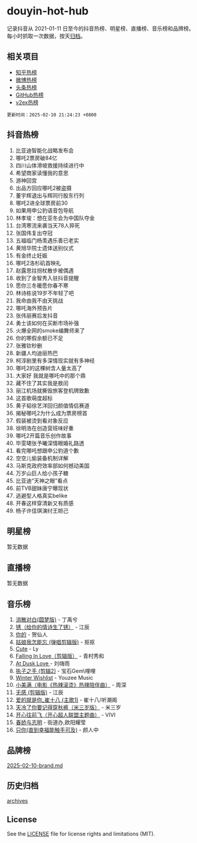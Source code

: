 # douyin-hot-hub

记录抖音从 2021-01-11 日至今的抖音热榜、明星榜、直播榜、音乐榜和品牌榜。每小时抓取一次数据，按天[归档](archives)。

## 相关项目

- [知乎热榜](https://github.com/lonnyzhang423/zhihu-hot-hub)
- [微博热榜](https://github.com/lonnyzhang423/weibo-hot-hub)
- [头条热榜](https://github.com/lonnyzhang423/toutiao-hot-hub)
- [GitHub热榜](https://github.com/lonnyzhang423/github-hot-hub)
- [v2ex热榜](https://github.com/lonnyzhang423/v2ex-hot-hub)


`更新时间：2025-02-10 21:24:23 +0800`

## 抖音热榜

1. 比亚迪智能化战略发布会
1. 哪吒2票房破84亿
1. 四川山体滑坡救援持续进行中
1. 希望商家读懂我的意思
1. 游神回宫
1. 出品方回应哪吒2被盗摄
1. 董宇辉退出与辉同行股东行列
1. 哪吒2进全球票房前30
1. 如果用申公豹语音包导航
1. 林孝埈：想在亚冬会为中国队夺金
1. 台湾寒流来袭当天78人猝死
1. 张国伟复出夺冠
1. 五福临门杨羡遇乐善已老实
1. 黄旭华院士遗体送别仪式
1. 有金终止妊娠
1. 哪吒2洛杉矶首映礼
1. 赵露思拄拐杖散步被偶遇
1. 收到了金智秀入驻抖音提醒
1. 愿你三冬暖愿你春不寒
1. 林诗栋说19岁不年轻了吧
1. 我命由我不由天挑战
1. 哪吒海外预告片
1. 张伟丽赛后发抖音
1. 勇士该如何在买断市场补强
1. 火爆全网的smoke编舞师来了
1. 你的寒假余额已不足
1. 张雅钦秒删
1. 新疆人均迪丽热巴
1. 柯淳剧里有多深情现实就有多神经
1. 哪吒2的这棵树含人量太高了
1. 大家好 我就是哪吒中的那个鼎
1. 藏不住了其实我是敖闰
1. 丽江机场就撕毁旅客登机牌致歉
1. 这首歌萌度超标
1. 黄子韬徐艺洋回归颜值情侣赛道
1. 揭秘哪吒2为什么成为票房榜首
1. 假装被烫到看对象反应
1. 徐明浩在创造营班味好重
1. 哪吒2开篇音乐创作故事
1. 毕雯珺张予曦深情眼婚礼路透
1. 看完哪吒想跟申公豹道个歉
1. 空空儿偷装备机制详解
1. 马斯克政府效率部如何撼动美国
1. 万岁山巨人给小孩子糖
1. 比亚迪“天神之眼”看点
1. 前TVB甜妹唐宁曝现状
1. 逃避型人格真实belike
1. 开春这样穿清新又有质感
1. 杨子许佳琪演纣王妲己

## 明星榜

暂无数据

## 直播榜

暂无数据

## 音乐榜

1. [消散对白(圆梦版)](https://sf5-hl-cdn-tos.douyinstatic.com/obj/tos-cn-ve-2774/og4jB5I5IizzoZVAAAzWgBMAsMDWoArfwBOiFs) - 丁禹兮
1. [锈（给你的情诗生了锈）](https://sf5-hl-cdn-tos.douyinstatic.com/obj/tos-cn-ve-2774/o8a1PBtVqIYbPEGK6e5A4egedVMdm3fCIz6bbE) - 江辰
1. [你的](https://sf5-hl-cdn-tos.douyinstatic.com/obj/tos-cn-ve-2774/oYuIeKf42jB7sEV6B2upMdpYAgfrQWj0FeRegh) - 贺仙人
1. [姑娘我怎能忘 (弹唱剪辑版)](https://sf5-hl-cdn-tos.douyinstatic.com/obj/tos-cn-ve-2774/okamwrBGEMz6illuEofAsMV4yzF5tVWbBiA5AI) - 抠抠
1. [Cute](https://sf5-hl-cdn-tos.douyinstatic.com/obj/tos-cn-ve-2774/o4IbIzHWKAAB4wsS5qMBRiiAlEBGTpQRNfFvuo) - Ly
1. [Falling In Love（剪辑版）](https://sf5-hl-cdn-tos.douyinstatic.com/obj/tos-cn-ve-2774/o8ajpA8zzgBPahbBIO8AcKGBLJezFCRd1wfP9f) - 青村秀和
1. [ At Dusk  Love ](https://sf5-hl-cdn-tos.douyinstatic.com/obj/tos-cn-ve-2774/o8CrpCf5CaYgI4ZrtQgMQAFEfuGqNnRSDQAPBc) - 刘嗨雨
1. [执子之手 (剪辑2)](https://sf5-hl-cdn-tos.douyinstatic.com/obj/tos-cn-ve-2774/oUoZLQjCc31XzqsBnBQUNgeKtYPBcgbFDwtfcu) - 宝石Gem\哩哩
1. [Winter Wishlist](https://sf3-cdn-tos.douyinstatic.com/obj/tos-cn-ve-2774/oIIgUOeamCFCVAzxN6MFRLIBlLGpUqQxeeHrLE) - Youzee Music
1. [小美满（电影《热辣滚烫》热辣陪伴曲）](https://sf5-hl-cdn-tos.douyinstatic.com/obj/tos-cn-ve-2774/o0GAn2lSgfZIDUgtevCGDQYnFg4CwnrBaxbTZL) - 周深
1. [无感 (剪辑版)](https://sf5-hl-cdn-tos.douyinstatic.com/obj/tos-cn-ve-2774/o0eIsUzJBDlQaQFC5OFlgbMEZC1TFYBftOBn6p) - 江辰
1. [爱的就是你_崔十八 (主歌1)](https://sf5-hl-cdn-tos.douyinstatic.com/obj/tos-cn-ve-2774/oI5BO5DhFZ6UTcNCnZaOCBLtZ7WIMQGfgnXf5E) - 崔十八/听潮阁
1. [天冷了你要记得穿秋裤（米三岁版）](https://sf5-hl-cdn-tos.douyinstatic.com/obj/tos-cn-ve-2774/oQlIwVIDWiZ6BQilAorS7MA0AgCkQDvcZAdm1) - 米三岁
1. [开心往前飞（开心超人联盟主题曲）](https://sf5-hl-cdn-tos.douyinstatic.com/obj/tos-cn-ve-2774/9d8fb7c82cf1421fb93a9fe925275e0a) - VIVI
1. [春娇与志明](https://sf5-hl-cdn-tos.douyinstatic.com/obj/tos-cn-ve-2774/e530d8fceb7044b39707d7f9ff54add1) - 街道办,欧阳耀莹
1. [只你(直到幸福能触手可及)](https://sf5-hl-cdn-tos.douyinstatic.com/obj/tos-cn-ve-2774/o0lBkRDzFTeaVSUz3ZZSCBVtZ5DIMQGfgmEAuE) - 颜人中

## 品牌榜

[2025-02-10-brand.md](archives/2025-02-10-brand.md)

## 历史归档

[archives](archives)

## License

See the [LICENSE](LICENSE) file for license rights and limitations (MIT).
